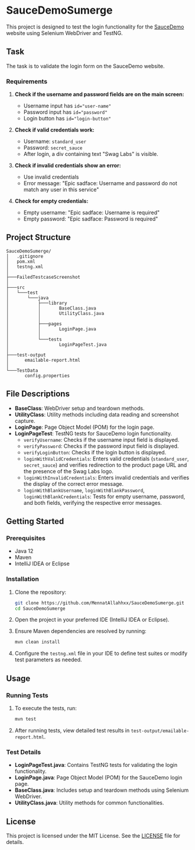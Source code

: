 # SauceDemoSumerge

This project is designed to test the login functionality for the [SauceDemo](https://www.saucedemo.com/) website using Selenium WebDriver and TestNG.

## Task

The task is to validate the login form on the SauceDemo website.

### Requirements

1. **Check if the username and password fields are on the main screen:**
    - Username input has `id="user-name"`
    - Password input has `id="password"`
    - Login button has `id="login-button"`

2. **Check if valid credentials work:**
    - Username: `standard_user`
    - Password: `secret_sauce`
    - After login, a div containing text "Swag Labs" is visible.

3. **Check if invalid credentials show an error:**
    - Use invalid credentials
    - Error message: "Epic sadface: Username and password do not match any user in this service"

4. **Check for empty credentials:**
    - Empty username: "Epic sadface: Username is required"
    - Empty password: "Epic sadface: Password is required"

## Project Structure
```plaintext
SauceDemoSumerge/
│   .gitignore
│   pom.xml
│   testng.xml
│
├───FailedTestcaseScreenshot
│
├───src
│   └───test
│       └───java
│           ├───library
│           │       BaseClass.java
│           │       UtilityClass.java
│           │
│           ├───pages
│           │       LoginPage.java
│           │
│           └───tests
│                   LoginPageTest.java
│
├───test-output
│      emailable-report.html
│
└───TestData
       config.properties
```
## File Descriptions

- **BaseClass**: WebDriver setup and teardown methods.
- **UtilityClass**: Utility methods including data reading and screenshot capture.
- **LoginPage**: Page Object Model (POM) for the login page.
- **LoginPageTest**: TestNG tests for SauceDemo login functionality.
   - `verifyUsername`: Checks if the username input field is displayed.
   - `verifyPassword`: Checks if the password input field is displayed.
   - `verifyLoginButton`: Checks if the login button is displayed.
   - `loginWithValidCredentials`: Enters valid credentials (`standard_user`, `secret_sauce`) and verifies redirection to the product page URL and the presence of the Swag Labs logo.
   - `loginWithInvalidCredentials`: Enters invalid credentials and verifies the display of the correct error message.
   - `loginWithBlankUsername`, `loginWithBlankPassword`, `loginWithBlankCredentials`: Tests for empty username, password, and both fields, verifying the respective error messages.


## Getting Started

### Prerequisites

- Java 12
- Maven
- IntelliJ IDEA or Eclipse

### Installation

1. Clone the repository:
   ```sh
   git clone https://github.com/MennatAllahhxx/SauceDemoSumerge.git
   cd SauceDemoSumerge
   ```
2. Open the project in your preferred IDE (IntelliJ IDEA or Eclipse).

3. Ensure Maven dependencies are resolved by running:
   ```sh
   mvn clean install
   ```

4. Configure the `testng.xml` file in your IDE to define test suites or modify test parameters as needed.

## Usage

### Running Tests

1. To execute the tests, run:
   ```sh
   mvn test
   ```

2. After running tests, view detailed test results in `test-output/emailable-report.html`.

### Test Details

- **LoginPageTest.java**: Contains TestNG tests for validating the login functionality.
- **LoginPage.java**: Page Object Model (POM) for the SauceDemo login page.
- **BaseClass.java**: Includes setup and teardown methods using Selenium WebDriver.
- **UtilityClass.java**: Utility methods for common functionalities.

## License

This project is licensed under the MIT License. See the [LICENSE](LICENSE) file for details.